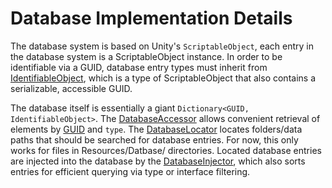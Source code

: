 # Database Implementation Details

The database system is based on Unity's `ScriptableObject`, each entry in the database system 
is a ScriptableObject instance. In order to be identifiable via a GUID, database entry 
types must inherit from [IdentifiableObject](xref:Kinstrife.Identifier.IdentifiableObject), which
is a type of ScriptableObject that also contains a serializable, accessible GUID.

The database itself is essentially a giant `Dictionary<GUID, IdentifiableObject>`. 
The [DatabaseAccessor](xref:Kinstrife.Database.DatabaseAccessor) 
allows convenient retrieval of elements by [GUID](xref:Kinstrife.Identifier.Guid) and `type`. 
The [DatabaseLocator](xref:Kinstrife.Database.DatabaseLocator) locates folders/data paths that 
should be searched for database entries. For now, this only works for files in Resources/Datbase/
directories. Located database entries are injected into the database by the 
[DatabaseInjector](xref:Kinstrife.Database.DatabaseInjector), which also sorts entries for efficient
querying via type or interface filtering.